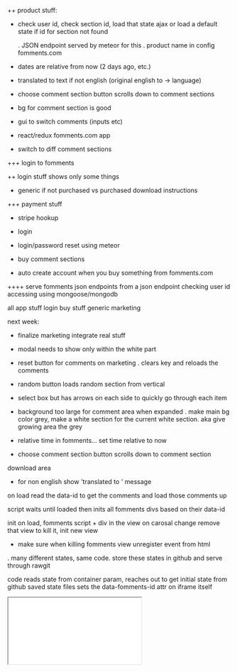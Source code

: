 ++ product stuff: 

- check user id, check section id, load that state ajax or load a default state
  if id for section not found

  . JSON endpoint served by meteor for this
  . product name in config fomments.com

- dates are relative from now (2 days ago, etc.)
- translated to text if not english (original english to -> language)
- choose comment section button scrolls down to comment sections
- bg for comment section is good
- gui to switch comments (inputs etc)


- react/redux fomments.com app
- switch to diff comment sections

+++ login to fomments

++ login stuff shows only some things
- generic if not purchased vs purchased download instructions


+++ payment stuff

- stripe hookup
- login

- login/password reset using meteor
- buy comment sections
- auto create account when you buy something from fomments.com


++++ serve fomments json endpoints from a json
endpoint checking user id accessing using mongoose/mongodb


all app stuff
login
buy stuff generic marketing


next week:
- finalize marketing integrate real stuff








- modal needs to show only within the white part

- reset button for comments on marketing
  . clears key and reloads the comments

- random button loads random section from vertical

- select box but has arrows on each side to quickly
go through each item

- background too large for comment area when expanded
  . make main bg color grey, make a white section for the
  current white section. aka give growing area the grey

- relative time in fomments... set time relative to now

- choose comment section button scrolls down to comment section






download area



- for non english show 'translated to <language>' message



on load read the data-id to get the comments and load those comments up

script waits until loaded then inits all fomments divs based on their data-id




init on load, fomments script + div in the view on carosal change remove that view to kill it, init new view
- make sure when killing fomments view unregister event from html


. many different states, same code. store these states in github and serve through rawgit

code reads state from container param, reaches out to get initial state from github saved state files
sets the data-fomments-id attr on iframe itself

<div id="fomments"
  fomments-default-to-load=10
  default-to-show=5
  default-replies-to-show=3
  fomments-default-replies-to-load=10
  foments-id="muscle-m-1825">
  <iframe src="<source to html hosted on github>" />
</div>

loader:
. find the container
. if found put iframe inside of it if not throw error on console
. pass id & other attributes into the iframe

. when real fomments loads it checks for these attributes if it is in an iframe, if not or if no id found use initial state which will just be a generic comment section

. localstorage uses fomments-id as unique storage place not just fomments as key
=======


- comment section container, everything but comment plugin in there

- comment plugin iframe integration


- download local/remote button mock up



- create fake github account for fomments
- fake github stars etc

- connect to fomments


- fast cdn rawgit or local download
- comment section inserted and buttons
- reset button and download button drop down

- meteor app finish, apply for free VIP design






classification problems:

identifying something is useful

computers can identify like a million things super fast



- any problem where identifying things fast is profitable

landing page scoring
angle strength prediction, if an angle is good or not



classify offer, search offer networks to get approved for it, start running it immediately and message the updates

- chat bot to get approved for the offer, auto input the offer into CJ

- scrape all offers from offer networks on a search, reach out to am via skype chat bot to get approved, insert offer into cj auto, set rate auto

- look at tracking data, determine when to jack and not to based on conversion rate. classify when to jack/not jack to maximize profit
  . automate day parting, ghost click increase, etc

- automatically optimize rate, %, etc. based on traffic for profitability
  . determine how 'good' the traffic is based on traffic source and lander quality
  . if bad traffic don't even jack them if effort to high. calculate a value

-






=========


000

fomments
  . show more on less chars for reply

finish templating
  . left nav tabs (demographics)
  . top right nav (language, vertical, download)
  . sign up for pro design/modal, language packs purchase flow design



- create content for fomments
  . each demographic
    . 25-35, 35-45, 45-55, 55+
    . m/f

    skin doesn't have male
    muscle doesn't have female
    diet is female


  . 100 comments sections with 15-20 comments per section by friday

  . adjust likes, date, edited or not, user, spam

  get lifen: list of accounts, landers csv, link to example comments


meteorize fomments




CJ server from scratch
  . this includes all grey hat
